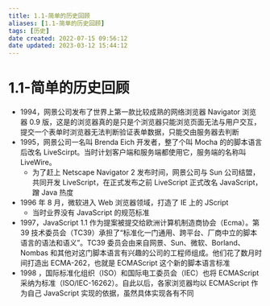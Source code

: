 ```yaml
---
title: 1.1-简单的历史回顾
aliases: [1.1-简单的历史回顾]
tags: [历史]
date created: 2022-07-15 09:56:12
date updated: 2023-03-12 15:44:12
---
```


# 1.1-简单的历史回顾

- 1994，网景公司发布了世界上第一款比较成熟的网络浏览器 Navigator 浏览器 0.9 版，这是的浏览器真的是只是个浏览器只能浏览页面无法与用户交互，提交一个表单时浏览器无法判断验证表单数据，只能交由服务器去判断
- 1995，网景公司一名叫 Brenda Eich 开发者，整了个叫 Mocha 的的脚本语言后改名 LiveScirpt。当时计划客户端和服务端都使用它，服务端的名称叫 LiveWire。
  - 为了赶上 Netscape Navigator 2 发布时间，网景公司与 Sun 公司结盟，共同开发 LiveScript，在正式发布之前 LiveScript 正式改名 JavaScript，蹭 Java 热度
- 1996 年 8 月，微软进入 Web 浏览器领域，打造了 IE 上的 JScript
  - 当时业界没有 JavaScript 的规范标准
- 1997，JavaScript 1.1 作为提案被提交给欧洲计算机制造商协会（Ecma）。第 39 技术委员会（TC39）承担了“标准化一门通用、跨平台、厂商中立的脚本语言的语法和语义”。TC39 委员会由来自网景、Sun、微软、Borland、Nombas 和其他对这门脚本语言有兴趣的公司的工程师组成。他们花了数月时间打造出 ECMA-262，也就是 ECMAScript 这个新的脚本语言标准
- 1998 ，国际标准化组织（ISO）和国际电工委员会（IEC）也将 ECMAScript 采纳为标准（ISO/IEC-16262）。自此以后，各家浏览器均以 ECMAScript 作为自己 JavaScript 实现的依据，虽然具体实现各有不同

